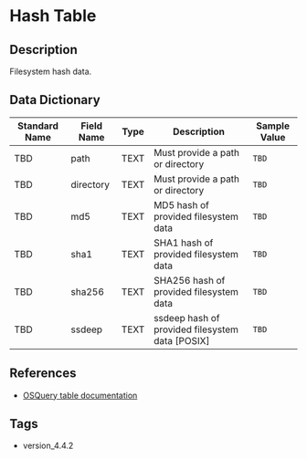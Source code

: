 # Hash Table

## Description
Filesystem hash data.

## Data Dictionary
|Standard Name|Field Name|Type|Description|Sample Value|
|---|---|---|---|---|
|TBD|path|TEXT|Must provide a path or directory|`TBD`|
|TBD|directory|TEXT|Must provide a path or directory|`TBD`|
|TBD|md5|TEXT|MD5 hash of provided filesystem data|`TBD`|
|TBD|sha1|TEXT|SHA1 hash of provided filesystem data|`TBD`|
|TBD|sha256|TEXT|SHA256 hash of provided filesystem data|`TBD`|
|TBD|ssdeep|TEXT|ssdeep hash of provided filesystem data [POSIX]|`TBD`|

## References
* [OSQuery table documentation](https://osquery.io/schema/current#hash)

## Tags
* version_4.4.2